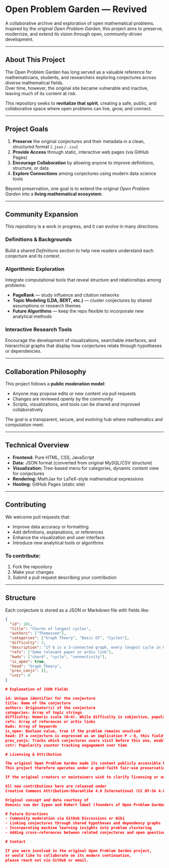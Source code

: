 # Open Problem Garden — Revived

A collaborative archive and exploration of open mathematical problems.  
Inspired by the original *Open Problem Garden*, this project aims to preserve, modernize, and extend its vision through open, community-driven development.

---

## About This Project

The Open Problem Garden has long served as a valuable reference for mathematicians, students, and researchers exploring conjectures across diverse mathematical fields.  
Over time, however, the original site became vulnerable and inactive, leaving much of its content at risk.

This repository seeks to **revitalize that spirit**, creating a safe, public, and collaborative space where open problems can live, grow, and connect.

---

## Project Goals

1. **Preserve** the original conjectures and their metadata in a clean, structured format (`.json` / `.csv`)
2. **Provide Access** through static, interactive web pages (via GitHub Pages)
3. **Encourage Collaboration** by allowing anyone to improve definitions, structure, or data
4. **Explore Connections** among conjectures using modern data science tools

Beyond preservation, one goal is to extend the original *Open Problem Garden* into a **living mathematical ecosystem**.

---

## Community Expansion

This repository is a work in progress, and it can evolve in many directions:

### Definitions & Backgrounds
Build a shared *Definitions* section to help new readers understand each conjecture and its context.

### Algorithmic Exploration
Integrate computational tools that reveal structure and relationships among problems:
- **PageRank** — study influence and citation networks  
- **Topic Modeling (LDA, BERT, etc.)** — cluster conjectures by shared assumptions or research themes  
- **Future Algorithms** — keep the repo flexible to incorporate new analytical methods  

### Interactive Research Tools
Encourage the development of visualizations, searchable interfaces, and hierarchical graphs that display how conjectures relate through hypotheses or dependencies.

---

## Collaboration Philosophy

This project follows a **public moderation model**:

- Anyone may propose edits or new content via pull requests  
- Changes are reviewed openly by the community  
- Scripts, visualizations, and tools can be shared and improved collaboratively  

The goal is a transparent, secure, and evolving hub where mathematics and computation meet.

---

## Technical Overview

- **Frontend:** Pure HTML, CSS, JavaScript  
- **Data:** JSON format (converted from original MySQL/CSV structure)  
- **Visualization:** Tree-based menu for categories, dynamic content view for conjectures  
- **Rendering:** MathJax for LaTeX-style mathematical expressions  
- **Hosting:** GitHub Pages (static site)  

---

## Contributing

We welcome pull requests that:
- Improve data accuracy or formatting  
- Add definitions, explanations, or references  
- Enhance the visualization and user interface  
- Introduce new analytical tools or algorithms  

### To contribute:
1. Fork the repository  
2. Make your changes  
3. Submit a pull request describing your contribution  

---

## Structure

Each conjecture is stored as a JSON or Markdown file with fields like:

```json
{
  "id": 101,
  "title": "Chords of longest cycles",
  "authors": ["Thomassen"],
  "categories": ["Graph Theory", "Basic GT", "Cycles"],
  "difficulty": 3,
  "description": "If G is a 3-connected graph, every longest cycle in G has a chord.",
  "refs": ["Some relevant paper or arXiv link"],
  "kwds": ["chord", "cycle", "connectivity"],
  "is_open": true,
  "head": "Graph Theory",
  "prev_conjs": [],
  "cntr": 0
}

# Explanation of JSON Fields

id: Unique identifier for the conjecture
title: Name of the conjecture
authors: Originator(s) of the conjecture
categories: Array of topic strings
difficulty: Numeric scale (0–4). While difficulty is subjective, popularity or research activity could serve as a proxy metric.
refs: Array of references or arXiv links
kwds: Array of keywords
is_open: Boolean value, true if the problem remains unsolved
head: If a conjecture is expressed as an implication P → Q, this field represents P
prev_conjs: Tracks which conjectures users visit before this one, enabling PageRank-style linkage
cntr: Popularity counter tracking engagement over time

# Licensing & Attribution

The original Open Problem Garden made its content publicly accessible but did not specify a license.
This project therefore operates under a good-faith fair-use preservation model for educational and research purposes.

If the original creators or maintainers wish to clarify licensing or ownership, this repository will comply and coordinate accordingly.

All new contributions here are released under
Creative Commons Attribution–ShareAlike 4.0 International (CC BY-SA 4.0).

Original concept and data courtesy of
Dominic van der Zypen and Robert Šámal (founders of Open Problem Garden).

# Future Directions
- Community moderation via GitHub Discussions or Wiki
- Linking conjectures through shared hypotheses and dependency graphs
- Incorporating machine learning insights into problem clustering
- Adding cross-references between related conjectures and open questions

# Contact

If you were involved in the original Open Problem Garden project,
or would like to collaborate on its modern continuation,
please reach out via GitHub or email.

